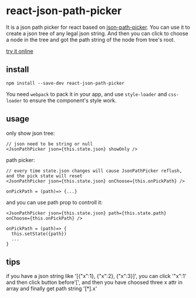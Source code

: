 # react-json-path-picker
It is a json path picker for react based on [json-path-picker](https://github.com/piotros/json-path-picker).
You can use it to create a json tree of any legal json string. And then you can click to choose a node in the tree and got the path string of the node from tree's root.

[try it online](https://zenggo.github.io/react-json-path-picker/)

## install
`npm install --save-dev react-json-path-picker`

You need `webpack` to pack it in your app, and use `style-loader` and `css-loader` to ensure the component's style work.

## usage
only show json tree:
```
// json need to be string or null
<JsonPathPicker json={this.state.json} showOnly />
```

path picker:
```
// every time state.json changes will cause JsonPathPicker reflush, and the pick state will reset
<JsonPathPicker json={this.state.json} onChoose={this.onPickPath} />

onPickPath = (path)=> {...}
```

and you can use path prop to controll it:
```
<JsonPathPicker json={this.state.json} path={this.state.path} onChoose={this.onPickPath} />

onPickPath = (path)=> {
  this.setState({path})
  ...
}
```

## tips
if you have a json string like '[{"x":1}, {"x":2}, {"x":3}]', you can click '"x":1' and then click button before'[', and then you have choosed three x attr in array and finally get path string '[*].x'

